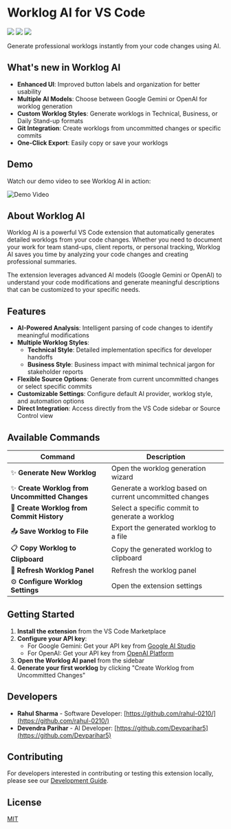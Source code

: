 # Worklog AI for VS Code

[![](https://vsmarketplacebadges.dev/version-short/DevendraParihar.worklog-ai.svg)](https://marketplace.visualstudio.com/items?itemName=DevendraParihar.worklog-ai)
[![](https://vsmarketplacebadges.dev/downloads-short/DevendraParihar.worklog-ai.svg)](https://marketplace.visualstudio.com/items?itemName=DevendraParihar.worklog-ai)
[![](https://vsmarketplacebadges.dev/rating-short/DevendraParihar.worklog-ai.svg)](https://marketplace.visualstudio.com/items?itemName=DevendraParihar.worklog-ai)

Generate professional worklogs instantly from your code changes using AI.

## What's new in Worklog AI

- **Enhanced UI**: Improved button labels and organization for better usability
- **Multiple AI Models**: Choose between Google Gemini or OpenAI for worklog generation
- **Custom Worklog Styles**: Generate worklogs in Technical, Business, or Daily Stand-up formats
- **Git Integration**: Create worklogs from uncommitted changes or specific commits
- **One-Click Export**: Easily copy or save your worklogs

## Demo

Watch our demo video to see Worklog AI in action:

![Demo Video](https://github.com/Devparihar5/worklog-ai/blob/main/media/demo-video.gif)

## About Worklog AI

Worklog AI is a powerful VS Code extension that automatically generates detailed worklogs from your code changes. Whether you need to document your work for team stand-ups, client reports, or personal tracking, Worklog AI saves you time by analyzing your code changes and creating professional summaries.

The extension leverages advanced AI models (Google Gemini or OpenAI) to understand your code modifications and generate meaningful descriptions that can be customized to your specific needs.

## Features

- **AI-Powered Analysis**: Intelligent parsing of code changes to identify meaningful modifications
- **Multiple Worklog Styles**:
  - **Technical Style**: Detailed implementation specifics for developer handoffs
  - **Business Style**: Business impact with minimal technical jargon for stakeholder reports
- **Flexible Source Options**: Generate from current uncommitted changes or select specific commits
- **Customizable Settings**: Configure default AI provider, worklog style, and automation options
- **Direct Integration**: Access directly from the VS Code sidebar or Source Control view

## Available Commands

| Command                                        | Description                                             |
| ---------------------------------------------- | ------------------------------------------------------- |
| ✨ **Generate New Worklog**                    | Open the worklog generation wizard                      |
| ✨ **Create Worklog from Uncommitted Changes** | Generate a worklog based on current uncommitted changes |
| 📝 **Create Worklog from Commit History**      | Select a specific commit to generate a worklog          |
| 📤 **Save Worklog to File**                    | Export the generated worklog to a file                  |
| 📋 **Copy Worklog to Clipboard**               | Copy the generated worklog to clipboard                 |
| 🔄 **Refresh Worklog Panel**                   | Refresh the worklog panel                               |
| ⚙️ **Configure Worklog Settings**              | Open the extension settings                             |

## Getting Started

1. **Install the extension** from the VS Code Marketplace
2. **Configure your API key**:
   - For Google Gemini: Get your API key from [Google AI Studio](https://makersuite.google.com/app/apikey)
   - For OpenAI: Get your API key from [OpenAI Platform](https://platform.openai.com/api-keys)
3. **Open the Worklog AI panel** from the sidebar
4. **Generate your first worklog** by clicking "Create Worklog from Uncommitted Changes"

## Developers

- **Rahul Sharma** - Software Developer: [https://github.com/rahul-0210/](https://github.com/rahul-0210/)
- **Devendra Parihar** - AI Developer: [https://github.com/Devparihar5](https://github.com/Devparihar5)

## Contributing

For developers interested in contributing or testing this extension locally, please see our [Development Guide](DEVELOPMENT.md).

## License

[MIT](LICENSE)
